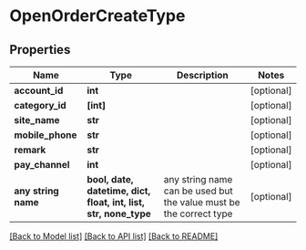 # OpenOrderCreateType


## Properties
Name | Type | Description | Notes
------------ | ------------- | ------------- | -------------
**account_id** | **int** |  | [optional] 
**category_id** | **[int]** |  | [optional] 
**site_name** | **str** |  | [optional] 
**mobile_phone** | **str** |  | [optional] 
**remark** | **str** |  | [optional] 
**pay_channel** | **int** |  | [optional] 
**any string name** | **bool, date, datetime, dict, float, int, list, str, none_type** | any string name can be used but the value must be the correct type | [optional]

[[Back to Model list]](../README.md#documentation-for-models) [[Back to API list]](../README.md#documentation-for-api-endpoints) [[Back to README]](../README.md)


